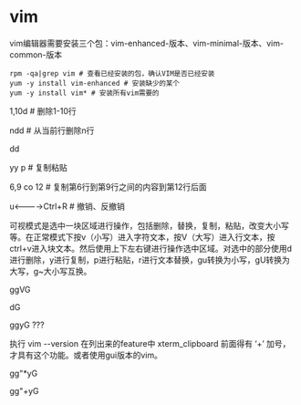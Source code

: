 # vim

vim编辑器需要安装三个包：vim-enhanced-版本、vim-minimal-版本、vim-common-版本

```
rpm -qa|grep vim # 查看已经安装的包，确认VIM是否已经安装
yum -y install vim-enhanced # 安装缺少的某个
yum -y install vim* # 安装所有vim需要的
```



1,10d # 删除1-10行

ndd # 从当前行删除n行

dd

yy p # 复制粘贴

6,9 co 12 # 复制第6行到第9行之间的内容到第12行后面

u<---->Ctrl+R # 撤销、反撤销

可视模式是选中一块区域进行操作，包括删除，替换，复制，粘贴，改变大小写等。在正常模式下按v（小写）进入字符文本，按V（大写）进入行文本，按ctrl+v进入块文本。然后使用上下左右键进行操作选中区域。对选中的部分使用d进行删除，y进行复制，p进行粘贴，r进行文本替换，gu转换为小写，gU转换为大写，g~大小写互换。



ggVG

dG

ggyG ???

执行 vim --version
在列出来的feature中 xterm_clipboard 前面得有 ‘+’ 加号，才具有这个功能。或者使用gui版本的vim。

gg"*yG

gg"+yG

